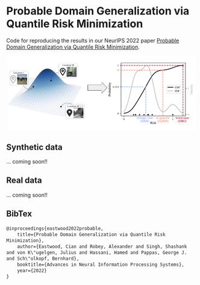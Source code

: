 # Probable Domain Generalization via Quantile Risk Minimization
Code for reproducing the results in our NeurIPS 2022 paper [Probable Domain Generalization via Quantile Risk Minimization](https://arxiv.org/abs/2207.09944).

<p align="center">
  <img src="https://github.com/cianeastwood/qrm/blob/main/quantile_risk.png?raw=true" width="500" alt="Quantile risk" />
</p>

## Synthetic data
... coming soon!!

## Real data
... coming soon!!

## BibTex

```
@inproceedings{eastwood2022probable,
    title={Probable Domain Generalization via Quantile Risk Minimization},
    author={Eastwood, Cian and Robey, Alexander and Singh, Shashank and von K\"ugelgen, Julius and Hassani, Hamed and Pappas, George J. and Sch\"olkopf, Bernhard},
    booktitle={Advances in Neural Information Processing Systems},
    year={2022}
}
```
